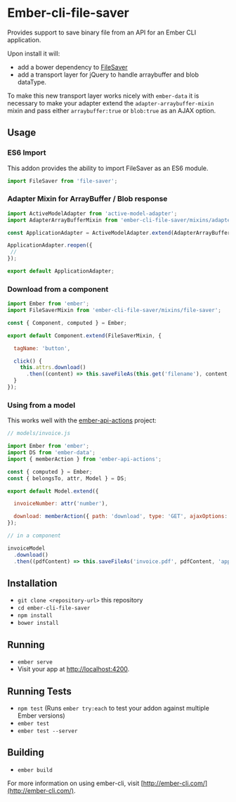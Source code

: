 # Ember-cli-file-saver

Provides support to save binary file from an API for an Ember CLI application.

Upon install it will:
 - add a bower dependency to [FileSaver](https://github.com/eligrey/FileSaver.js])
 - add a transport layer for jQuery to handle arraybuffer and blob dataType.

To make this new transport layer works nicely with `ember-data` it is necessary to make your adapter extend the
`adapter-arraybuffer-mixin` mixin and pass either `arraybuffer:true` or `blob:true` as an AJAX option.

## Usage

### ES6 Import

This addon provides the ability to import FileSaver as an ES6 module.

```js
import FileSaver from 'file-saver';
```

### Adapter Mixin for ArrayBuffer / Blob response

```js
import ActiveModelAdapter from 'active-model-adapter';
import AdapterArrayBufferMixin from 'ember-cli-file-saver/mixins/adapter-arraybuffer-mixin';

const ApplicationAdapter = ActiveModelAdapter.extend(AdapterArrayBufferMixin);

ApplicationAdapter.reopen({
 // 
});

export default ApplicationAdapter;
```

### Download from a component

```js
import Ember from 'ember';
import FileSaverMixin from 'ember-cli-file-saver/mixins/file-saver';

const { Component, computed } = Ember;

export default Component.extend(FileSaverMixin, {

  tagName: 'button',

  click() {
    this.attrs.download()
      .then((content) => this.saveFileAs(this.get('filename'), content, this.get('contentType')));
  }
});
```

### Using from a model

This works well with the [ember-api-actions](https://github.com/mike-north/ember-api-actions) project:

```js
// models/invoice.js

import Ember from 'ember';
import DS from 'ember-data';
import { memberAction } from 'ember-api-actions';

const { computed } = Ember;
const { belongsTo, attr, Model } = DS;

export default Model.extend({

  invoiceNumber: attr('number'),

  download: memberAction({ path: 'download', type: 'GET', ajaxOptions: { arraybuffer: true } })
});
```

```js
// in a component

invoiceModel
  .download()
  .then((pdfContent) => this.saveFileAs('invoice.pdf', pdfContent, 'application/pdf'));

```


## Installation

* `git clone <repository-url>` this repository
* `cd ember-cli-file-saver`
* `npm install`
* `bower install`

## Running

* `ember serve`
* Visit your app at [http://localhost:4200](http://localhost:4200).

## Running Tests

* `npm test` (Runs `ember try:each` to test your addon against multiple Ember versions)
* `ember test`
* `ember test --server`

## Building

* `ember build`

For more information on using ember-cli, visit [http://ember-cli.com/](http://ember-cli.com/).
